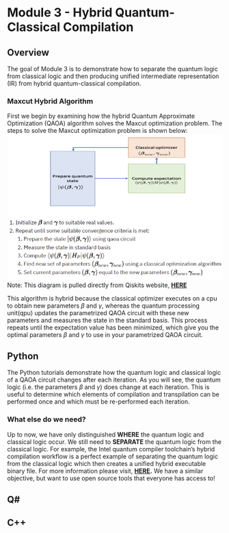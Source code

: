 # Module 3 - Hybrid Quantum-Classical Compilation

## Overview
The goal of Module 3 is to demonstrate how to separate the quantum logic from classical logic and then producing unified intermediate representation (IR) from hybrid quantum-classical compilation.

### Maxcut Hybrid Algorithm
First we begin by examining how the hybrid Quantum Approximate Optimization (QAOA) algorithm solves the Maxcut optimization problem. The steps to solve the Maxcut optimization problem is shown below:
![alt text](Images/Qiskit_Maxcut_Diagram.png) 
Note: This diagram is pulled directly from Qiskits website, **[HERE](https://qiskit.org/textbook/ch-applications/qaoa.html)**


This algorithm is hybrid because the classical optimizer executes on a cpu to obtain new parameters $\beta$ and $\gamma$, whereas the quantum processing unit(qpu) updates the parametrized QAOA circuit with these new parameters and measures the state in the standard basis. This process repeats until the expectation value has been minimized, which give you the optimal parameters $\beta$ and $\gamma$ to use in your parametrized QAOA circuit.


## Python
The Python tutorials demonstrate how the quantum logic and classical logic of a QAOA circuit changes after each iteration. As you will see, the quantum logic (i.e. the parameters  $\beta$ and $\gamma$) does change at each iteration. This is useful to determine which elements of compilation and transpilation can be performed once and which must be re-performed each iteration.

### What else do we need?
Up to now, we have only distinguished **WHERE** the quantum logic and classical logic occur. We still need to **SEPARATE** the quantum logic from the classical logic. For example, the Intel quantum compiler toolchain’s hybrid compilation workflow is a perfect example of separating the quantum logic from the classical logic which then creates a unified hybrid executable binary file. For more information please visit, **[HERE](https://arxiv.org/abs/2202.11142).** We have a similar objective, but want to use open source tools that everyone has access to!


## Q#


## C++

